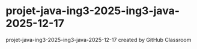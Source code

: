 # projet-java-ing3-2025-ing3-java-2025-12-17
projet-java-ing3-2025-ing3-java-2025-12-17 created by GitHub Classroom
